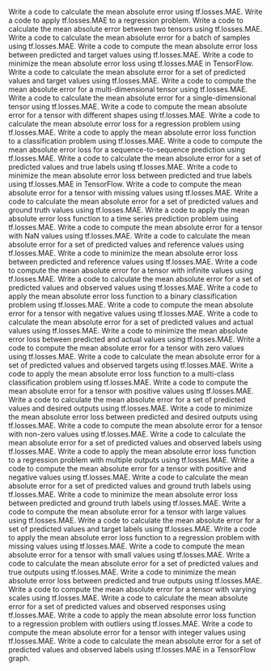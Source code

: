 Write a code to calculate the mean absolute error using tf.losses.MAE.
Write a code to apply tf.losses.MAE to a regression problem.
Write a code to calculate the mean absolute error between two tensors using tf.losses.MAE.
Write a code to calculate the mean absolute error for a batch of samples using tf.losses.MAE.
Write a code to compute the mean absolute error loss between predicted and target values using tf.losses.MAE.
Write a code to minimize the mean absolute error loss using tf.losses.MAE in TensorFlow.
Write a code to calculate the mean absolute error for a set of predicted values and target values using tf.losses.MAE.
Write a code to compute the mean absolute error for a multi-dimensional tensor using tf.losses.MAE.
Write a code to calculate the mean absolute error for a single-dimensional tensor using tf.losses.MAE.
Write a code to compute the mean absolute error for a tensor with different shapes using tf.losses.MAE.
Write a code to calculate the mean absolute error loss for a regression problem using tf.losses.MAE.
Write a code to apply the mean absolute error loss function to a classification problem using tf.losses.MAE.
Write a code to compute the mean absolute error loss for a sequence-to-sequence prediction using tf.losses.MAE.
Write a code to calculate the mean absolute error for a set of predicted values and true labels using tf.losses.MAE.
Write a code to minimize the mean absolute error loss between predicted and true labels using tf.losses.MAE in TensorFlow.
Write a code to compute the mean absolute error for a tensor with missing values using tf.losses.MAE.
Write a code to calculate the mean absolute error for a set of predicted values and ground truth values using tf.losses.MAE.
Write a code to apply the mean absolute error loss function to a time series prediction problem using tf.losses.MAE.
Write a code to compute the mean absolute error for a tensor with NaN values using tf.losses.MAE.
Write a code to calculate the mean absolute error for a set of predicted values and reference values using tf.losses.MAE.
Write a code to minimize the mean absolute error loss between predicted and reference values using tf.losses.MAE.
Write a code to compute the mean absolute error for a tensor with infinite values using tf.losses.MAE.
Write a code to calculate the mean absolute error for a set of predicted values and observed values using tf.losses.MAE.
Write a code to apply the mean absolute error loss function to a binary classification problem using tf.losses.MAE.
Write a code to compute the mean absolute error for a tensor with negative values using tf.losses.MAE.
Write a code to calculate the mean absolute error for a set of predicted values and actual values using tf.losses.MAE.
Write a code to minimize the mean absolute error loss between predicted and actual values using tf.losses.MAE.
Write a code to compute the mean absolute error for a tensor with zero values using tf.losses.MAE.
Write a code to calculate the mean absolute error for a set of predicted values and observed targets using tf.losses.MAE.
Write a code to apply the mean absolute error loss function to a multi-class classification problem using tf.losses.MAE.
Write a code to compute the mean absolute error for a tensor with positive values using tf.losses.MAE.
Write a code to calculate the mean absolute error for a set of predicted values and desired outputs using tf.losses.MAE.
Write a code to minimize the mean absolute error loss between predicted and desired outputs using tf.losses.MAE.
Write a code to compute the mean absolute error for a tensor with non-zero values using tf.losses.MAE.
Write a code to calculate the mean absolute error for a set of predicted values and observed labels using tf.losses.MAE.
Write a code to apply the mean absolute error loss function to a regression problem with multiple outputs using tf.losses.MAE.
Write a code to compute the mean absolute error for a tensor with positive and negative values using tf.losses.MAE.
Write a code to calculate the mean absolute error for a set of predicted values and ground truth labels using tf.losses.MAE.
Write a code to minimize the mean absolute error loss between predicted and ground truth labels using tf.losses.MAE.
Write a code to compute the mean absolute error for a tensor with large values using tf.losses.MAE.
Write a code to calculate the mean absolute error for a set of predicted values and target labels using tf.losses.MAE.
Write a code to apply the mean absolute error loss function to a regression problem with missing values using tf.losses.MAE.
Write a code to compute the mean absolute error for a tensor with small values using tf.losses.MAE.
Write a code to calculate the mean absolute error for a set of predicted values and true outputs using tf.losses.MAE.
Write a code to minimize the mean absolute error loss between predicted and true outputs using tf.losses.MAE.
Write a code to compute the mean absolute error for a tensor with varying scales using tf.losses.MAE.
Write a code to calculate the mean absolute error for a set of predicted values and observed responses using tf.losses.MAE.
Write a code to apply the mean absolute error loss function to a regression problem with outliers using tf.losses.MAE.
Write a code to compute the mean absolute error for a tensor with integer values using tf.losses.MAE.
Write a code to calculate the mean absolute error for a set of predicted values and observed labels using tf.losses.MAE in a TensorFlow graph.
